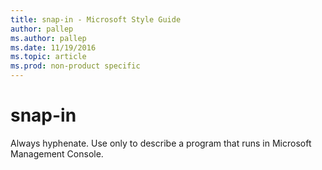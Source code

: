 ```yaml
---
title: snap-in - Microsoft Style Guide
author: pallep
ms.author: pallep
ms.date: 11/19/2016
ms.topic: article
ms.prod: non-product specific
---
```


# snap-in

Always hyphenate. Use only to describe a program that runs in Microsoft Management Console. 
